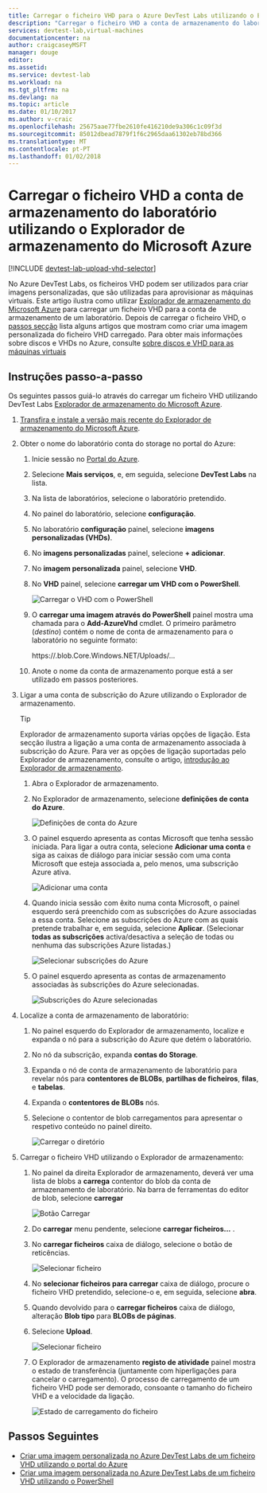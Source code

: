 ```yaml
---
title: Carregar o ficheiro VHD para o Azure DevTest Labs utilizando o Explorador de armazenamento do Microsoft Azure | Microsoft Docs
description: "Carregar o ficheiro VHD a conta de armazenamento do laboratório utilizando o Explorador de armazenamento do Microsoft Azure"
services: devtest-lab,virtual-machines
documentationcenter: na
author: craigcaseyMSFT
manager: douge
editor: 
ms.assetid: 
ms.service: devtest-lab
ms.workload: na
ms.tgt_pltfrm: na
ms.devlang: na
ms.topic: article
ms.date: 01/10/2017
ms.author: v-craic
ms.openlocfilehash: 25675aae77fbe2610fe416210de9a306c1c09f3d
ms.sourcegitcommit: 85012dbead7879f1f6c2965daa61302eb78bd366
ms.translationtype: MT
ms.contentlocale: pt-PT
ms.lasthandoff: 01/02/2018
---
```

# <a name="upload-vhd-file-to-labs-storage-account-using-microsoft-azure-storage-explorer"></a>Carregar o ficheiro VHD a conta de armazenamento do laboratório utilizando o Explorador de armazenamento do Microsoft Azure

[!INCLUDE [devtest-lab-upload-vhd-selector](../../includes/devtest-lab-upload-vhd-selector.md)]

No Azure DevTest Labs, os ficheiros VHD podem ser utilizados para criar imagens personalizadas, que são utilizadas para aprovisionar as máquinas virtuais. Este artigo ilustra como utilizar [Explorador de armazenamento do Microsoft Azure](../vs-azure-tools-storage-manage-with-storage-explorer.md) para carregar um ficheiro VHD para a conta de armazenamento de um laboratório. Depois de carregar o ficheiro VHD, o [passos secção](#next-steps) lista alguns artigos que mostram como criar uma imagem personalizada do ficheiro VHD carregado. Para obter mais informações sobre discos e VHDs no Azure, consulte [sobre discos e VHD para as máquinas virtuais](../virtual-machines/linux/about-disks-and-vhds.md)

## <a name="step-by-step-instructions"></a>Instruções passo-a-passo

Os seguintes passos guiá-lo através do carregar um ficheiro VHD utilizando DevTest Labs [Explorador de armazenamento do Microsoft Azure](../vs-azure-tools-storage-manage-with-storage-explorer.md).

1. [Transfira e instale a versão mais recente do Explorador de armazenamento do Microsoft Azure](http://www.storageexplorer.com).

1. Obter o nome do laboratório conta do storage no portal do Azure:

    1. Inicie sessão no [Portal do Azure](http://go.microsoft.com/fwlink/p/?LinkID=525040).
    
    1. Selecione **Mais serviços**, e, em seguida, selecione **DevTest Labs** na lista.
    
    1. Na lista de laboratórios, selecione o laboratório pretendido.  
    
    1. No painel do laboratório, selecione **configuração**. 
    
    1. No laboratório **configuração** painel, selecione **imagens personalizadas (VHDs)**.
    
    1. No **imagens personalizadas** painel, selecione **+ adicionar**. 
    
    1. No **imagem personalizada** painel, selecione **VHD**.
    
    1. No **VHD** painel, selecione **carregar um VHD com o PowerShell**.
    
        ![Carregar o VHD com o PowerShell][0]
    
    1. O **carregar uma imagem através do PowerShell** painel mostra uma chamada para o **Add-AzureVhd** cmdlet. O primeiro parâmetro (*destino*) contém o nome de conta de armazenamento para o laboratório no seguinte formato:
    
        https://<STORAGE-ACCOUNT-name>.blob.Core.Windows.NET/Uploads/... 

    1. Anote o nome da conta de armazenamento porque está a ser utilizado em passos posteriores.
    
1. Ligar a uma conta de subscrição do Azure utilizando o Explorador de armazenamento.

    > [!TIP] 
    > 
    > Explorador de armazenamento suporta várias opções de ligação. Esta secção ilustra a ligação a uma conta de armazenamento associada à subscrição do Azure. Para ver as opções de ligação suportadas pelo Explorador de armazenamento, consulte o artigo, [introdução ao Explorador de armazenamento](../vs-azure-tools-storage-manage-with-storage-explorer.md).
 
    1. Abra o Explorador de armazenamento.
    
    1. No Explorador de armazenamento, selecione **definições de conta do Azure**. 
    
        ![Definições de conta do Azure][1]
    
    1. O painel esquerdo apresenta as contas Microsoft que tenha sessão iniciada. Para ligar a outra conta, selecione **Adicionar uma conta** e siga as caixas de diálogo para iniciar sessão com uma conta Microsoft que esteja associada a, pelo menos, uma subscrição Azure ativa.
    
        ![Adicionar uma conta][2]
    
    1. Quando inicia sessão com êxito numa conta Microsoft, o painel esquerdo será preenchido com as subscrições do Azure associadas a essa conta. Selecione as subscrições do Azure com as quais pretende trabalhar e, em seguida, selecione **Aplicar**. (Selecionar **todas as subscrições** activa/desactiva a seleção de todas ou nenhuma das subscrições Azure listadas.)
    
        ![Selecionar subscrições do Azure][3]
    
    1. O painel esquerdo apresenta as contas de armazenamento associadas às subscrições do Azure selecionadas.
    
        ![Subscrições do Azure selecionadas][4]

1. Localize a conta de armazenamento de laboratório:

    1. No painel esquerdo do Explorador de armazenamento, localize e expanda o nó para a subscrição do Azure que detém o laboratório.
    
    1. No nó da subscrição, expanda **contas do Storage**.

    1. Expanda o nó de conta de armazenamento de laboratório para revelar nós para **contentores de BLOBs**, **partilhas de ficheiros**, **filas**, e **tabelas**.
    
    1. Expanda o **contentores de BLOBs** nós.
    
    1. Selecione o contentor de blob carregamentos para apresentar o respetivo conteúdo no painel direito.
        
        ![Carregar o diretório][5]

1. Carregar o ficheiro VHD utilizando o Explorador de armazenamento:

    1. No painel da direita Explorador de armazenamento, deverá ver uma lista de blobs a **carrega** contentor do blob da conta de armazenamento de laboratório. Na barra de ferramentas do editor de blob, selecione **carregar** 
        
        ![Botão Carregar][6]
    
    1. Do **carregar** menu pendente, selecione **carregar ficheiros...** .
    
    1. No **carregar ficheiros** caixa de diálogo, selecione o botão de reticências.
        
        ![Selecionar ficheiro][8]  

    1. No **selecionar ficheiros para carregar** caixa de diálogo, procure o ficheiro VHD pretendido, selecione-o e, em seguida, selecione **abra**.
    
    1. Quando devolvido para o **carregar ficheiros** caixa de diálogo, alteração **Blob tipo** para **BLOBs de páginas**.
    
    1. Selecione **Upload**.

        ![Selecionar ficheiro][9]  
    
    1. O Explorador de armazenamento **registo de atividade** painel mostra o estado de transferência (juntamente com hiperligações para cancelar o carregamento). O processo de carregamento de um ficheiro VHD pode ser demorado, consoante o tamanho do ficheiro VHD e a velocidade da ligação. 

        ![Estado de carregamento do ficheiro][10]  

## <a name="next-steps"></a>Passos Seguintes

- [Criar uma imagem personalizada no Azure DevTest Labs de um ficheiro VHD utilizando o portal do Azure](devtest-lab-create-template.md)
- [Criar uma imagem personalizada no Azure DevTest Labs de um ficheiro VHD utilizando o PowerShell](devtest-lab-create-custom-image-from-vhd-using-powershell.md)

[0]: ./media/devtest-lab-upload-vhd-using-storage-explorer/upload-image-using-psh.png
[1]: ./media/devtest-lab-upload-vhd-using-storage-explorer/settings-icon.png
[2]: ./media/devtest-lab-upload-vhd-using-storage-explorer/add-account-link.png
[3]: ./media/devtest-lab-upload-vhd-using-storage-explorer/subscriptions-list.png
[4]: ./media/devtest-lab-upload-vhd-using-storage-explorer/storage-accounts-list.png
[5]: ./media/devtest-lab-upload-vhd-using-storage-explorer/upload-dir.png
[6]: ./media/devtest-lab-upload-vhd-using-storage-explorer/upload-button.png
[7]: ./media/devtest-lab-upload-vhd-using-storage-explorer/upload-files.png
[8]: ./media/devtest-lab-upload-vhd-using-storage-explorer/select-file.png
[9]: ./media/devtest-lab-upload-vhd-using-storage-explorer/upload-file.png
[10]: ./media/devtest-lab-upload-vhd-using-storage-explorer/upload-status.png
